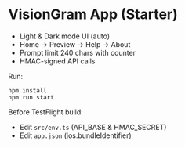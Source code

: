 # VisionGram App (Starter)

- Light & Dark mode UI (auto)
- Home → Preview → Help → About
- Prompt limit 240 chars with counter
- HMAC-signed API calls

Run:
```
npm install
npm run start
```

Before TestFlight build:
- Edit `src/env.ts` (API_BASE & HMAC_SECRET)
- Edit `app.json` (ios.bundleIdentifier)
